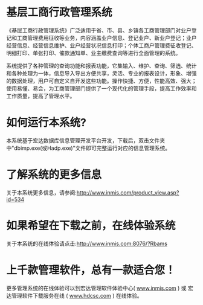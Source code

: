 # 基层工商行政管理系统

《基层工商行政管理系统》广泛适用于省、市、县、乡镇各工商管理部门对业户登记和工商管理费用征收等业务，内容涵盖业户信息、登记业户、新业户登记；业户经营信息、经营信息维护、业户经营状况信息打印；个体工商户管理费征收登记、明细打印、单张打印、催款通知单、业主缴费查询等进行全面管理的系统。

系统提供了各种管理的查询功能和报表功能，它集输入、维护、查询、筛选、统计和各种处理为一体，信息导入导出方便共享，灵活、专业的报表设计，形象、增强的数据处理，用户可自定义自开发这些功能。操作快捷、方便，性能高效、强大；使用易懂、易会，为工商管理部门提供了一个现代化的管理手段，提高工作效率和工作质量，提高了管理水平。

# 如何运行本系统?

本系统基于宏达数据库信息管理开发平台开发，下载后，双击文件夹中"dbimp.exe(或Hadp.exe)"文件即可完整运行对应的信息管理系统。

# 了解系统的更多信息

关于本系统更多信息，请参阅:http://www.inmis.com/product_view.asp?id=534

# 如果希望在下载之前，在线体验系统

关于本系统的在线体验请点击:http://www.inmis.com:8076/?Rbams

# 上千款管理软件，总有一款适合您！

更多管理系统的在线体验可以到宏达管理软件体验中心( www.inmis.com ) 或 宏达管理软件下载服务在线 ( www.hdcsc.com ) 在线体验。

